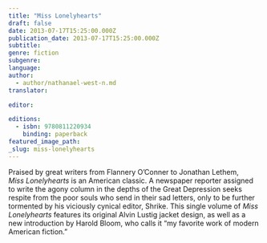 ```yaml
---
title: "Miss Lonelyhearts"
draft: false
date: 2013-07-17T15:25:00.000Z
publication_date: 2013-07-17T15:25:00.000Z
subtitle:
genre: fiction
subgenre:
language:
author:
  - author/nathanael-west-n.md
translator:

editor:

editions:
  - isbn: 9780811220934
    binding: paperback
featured_image_path:
_slug: miss-lonelyhearts
---
```


Praised by great writers from Flannery O’Conner to Jonathan Lethem, _Miss Lonelyhearts_ is an American classic. A newspaper reporter assigned to write the agony column in the depths of the Great Depression seeks respite from the poor souls who send in their sad letters, only to be further tormented by his viciously cynical editor, Shrike. This single volume of _Miss Lonelyhearts_ features its original Alvin Lustig jacket design, as well as a new introduction by Harold Bloom, who calls it “my favorite work of modern American fiction.”

